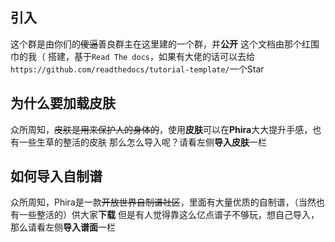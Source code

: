 ## 引入
这个群是由你们的~~傻逼~~善良群主在这里建的一个群，并**公开**
这个文档由那个红围巾的我（ 搭建，基于`Read The docs`，如果有大佬的话可以去给`https://github.com/readthedocs/tutorial-template/`一个Star

## 为什么要加载皮肤
众所周知，~~皮肤是用来保护人的身体的~~，使用**皮肤**可以在**Phira**大大提升手感，也有一些生草的整活的皮肤
那么怎么导入呢？请看左侧**导入皮肤**一栏

## 如何导入自制谱
众所周知，Phira是一款~~开放世界自制谱社区~~，里面有大量优质的自制谱，（当然也有一些整活的）供大家**下载**
但是有人觉得靠这么亿点谱子不够玩，想自己导入，那么请看左侧**导入谱面**一栏
